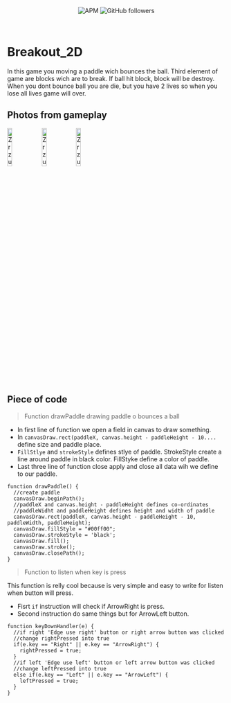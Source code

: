 <p align="center">
<img alt="APM" src="https://img.shields.io/apm/l/vim-mode?color=blue">
  <img alt="GitHub followers" src="https://img.shields.io/github/followers/JanKolo04?style=social">   
</p>

</br>

# Breakout_2D

In this game you moving a paddle wich bounces the ball. Third element of game are blocks wich are to break. If ball hit block, block will be destroy. When you dont bounce ball you are die, but you have 2 lives so when you lose all lives game will over.

## Photos from gameplay
<img width="15%" alt="Zrzut ekranu 2022-07-7 o 22 10 03" src="https://user-images.githubusercontent.com/76879087/177864068-01e5c901-f390-43ed-b390-2b14f7aac8ee.png"> <img width="15%" alt="Zrzut ekranu 2022-07-7 o 22 14 16" src="https://user-images.githubusercontent.com/76879087/177864109-8343f272-e219-4f43-861c-a482a2365202.png"> <img width="15%" alt="Zrzut ekranu 2022-07-7 o 22 13 59" src="https://user-images.githubusercontent.com/76879087/177864154-9491a5ea-7e3f-4b85-829d-8eee30a61266.png">

## Piece of code

> Function drawPaddle drawing paddle o bounces a ball
- In first line of function we open a field in canvas to draw something.
- In `canvasDraw.rect(paddleX, canvas.height - paddleHeight - 10....` define size and paddle place.
- `FillStlye` and `strokeStyle` defines stlye of paddle. StrokeStyle create a line around paddle in black color. FillStyke define a color of paddle.
- Last three line of function close apply and close all data wih we define to our paddle.
```JS
function drawPaddle() {
  //create paddle
  canvasDraw.beginPath();
  //paddleX and canvas.height - paddleHeight defines co-ordinates
  //paddleWidht and paddleHeight defines height and width of paddle
  canvasDraw.rect(paddleX, canvas.height - paddleHeight - 10, paddleWidth, paddleHeight);
  canvasDraw.fillStyle = "#00ff00";
  canvasDraw.strokeStyle = 'black';
  canvasDraw.fill();
  canvasDraw.stroke();
  canvasDraw.closePath();	
}
```

> Function to listen when key is press

This function is relly cool because is very simple and easy to write for listen when button will press.
- Fisrt `if` instruction will check if ArrowRight is press.
- Second instruction do same things but for ArrowLeft button.
```JS
function keyDownHandler(e) {
  //if right 'Edge use right' button or right arrow button was clicked
  //change rightPressed into true
  if(e.key == "Right" || e.key == "ArrowRight") {
    rightPressed = true;
  }
  //if left 'Edge use left' button or left arrow button was clicked
  //change leftPressed into true
  else if(e.key == "Left" || e.key == "ArrowLeft") {
    leftPressed = true;
  }
}
```



